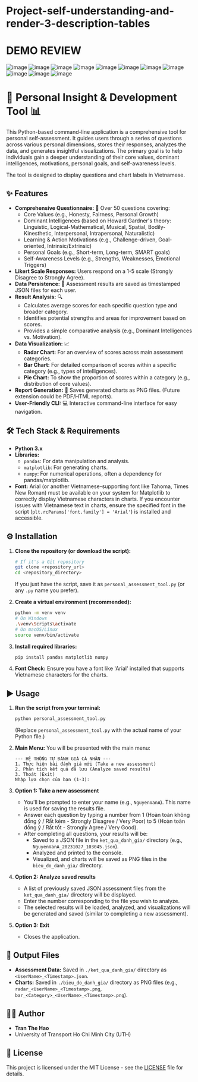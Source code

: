 # Project-self-understanding-and-render-3-description-tables
# DEMO REVIEW
![image](https://github.com/user-attachments/assets/44c5dcec-7810-4a98-9263-cd111b02aaeb)
![image](https://github.com/user-attachments/assets/c1c21236-ab98-4ec8-88d6-38180577a67d)
![image](https://github.com/user-attachments/assets/df6a334d-2e8e-4030-8a1c-756b9dd2487b)
![image](https://github.com/user-attachments/assets/2a8e8e0b-5405-4811-aed8-4a0a25131edb)
![image](https://github.com/user-attachments/assets/320dac78-f698-4207-8560-98ba546beb9d)
![image](https://github.com/user-attachments/assets/0c0d9e86-ffee-45a5-94e9-b294d52542c0)
![image](https://github.com/user-attachments/assets/3fabf08d-a434-4b7d-94be-24706efa7d88)
![image](https://github.com/user-attachments/assets/e34c17da-24b0-4771-a33a-da37cb79bed1)
![image](https://github.com/user-attachments/assets/a57b7278-3942-41ac-92d4-e15c36a00426)
![image](https://github.com/user-attachments/assets/1913dab1-1c78-4481-b03b-24776bbbdf13)
![image](https://github.com/user-attachments/assets/80d4af84-1d6c-485c-a869-aad444eae920)

# 🎯 Personal Insight & Development Tool 📊

This Python-based command-line application is a comprehensive tool for personal self-assessment. It guides users through a series of questions across various personal dimensions, stores their responses, analyzes the data, and generates insightful visualizations. The primary goal is to help individuals gain a deeper understanding of their core values, dominant intelligences, motivations, personal goals, and self-awareness levels.

The tool is designed to display questions and chart labels in Vietnamese.

## ✨ Features

*   **Comprehensive Questionnaire:** 📝 Over 50 questions covering:
    *   Core Values (e.g., Honesty, Fairness, Personal Growth)
    *   Dominant Intelligences (based on Howard Gardner's theory: Linguistic, Logical-Mathematical, Musical, Spatial, Bodily-Kinesthetic, Interpersonal, Intrapersonal, Naturalistic)
    *   Learning & Action Motivations (e.g., Challenge-driven, Goal-oriented, Intrinsic/Extrinsic)
    *   Personal Goals (e.g., Short-term, Long-term, SMART goals)
    *   Self-Awareness Levels (e.g., Strengths, Weaknesses, Emotional Triggers)
*   **Likert Scale Responses:** Users respond on a 1-5 scale (Strongly Disagree to Strongly Agree).
*   **Data Persistence:** 💾 Assessment results are saved as timestamped JSON files for each user.
*   **Result Analysis:** 🔍
    *   Calculates average scores for each specific question type and broader category.
    *   Identifies potential strengths and areas for improvement based on scores.
    *   Provides a simple comparative analysis (e.g., Dominant Intelligences vs. Motivation).
*   **Data Visualization:** 📈
    *   **Radar Chart:** For an overview of scores across main assessment categories.
    *   **Bar Chart:** For detailed comparison of scores within a specific category (e.g., types of intelligences).
    *   **Pie Chart:** To show the proportion of scores within a category (e.g., distribution of core values).
*   **Report Generation:** 📄 Saves generated charts as PNG files. (Future extension could be PDF/HTML reports).
*   **User-Friendly CLI:** 💻 Interactive command-line interface for easy navigation.

## 🛠️ Tech Stack & Requirements

*   **Python 3.x**
*   **Libraries:**
    *   `pandas`: For data manipulation and analysis.
    *   `matplotlib`: For generating charts.
    *   `numpy`: For numerical operations, often a dependency for pandas/matplotlib.
*   **Font:** Arial (or another Vietnamese-supporting font like Tahoma, Times New Roman) must be available on your system for Matplotlib to correctly display Vietnamese characters in charts. If you encounter issues with Vietnamese text in charts, ensure the specified font in the script (`plt.rcParams['font.family'] = 'Arial'`) is installed and accessible.

## ⚙️ Installation

1.  **Clone the repository (or download the script):**
    ```bash
    # If it's a Git repository
    git clone <repository_url>
    cd <repository_directory>
    ```
    If you just have the script, save it as `personal_assessment_tool.py` (or any `.py` name you prefer).

2.  **Create a virtual environment (recommended):**
    ```bash
    python -m venv venv
    # On Windows
    .\venv\Scripts\activate
    # On macOS/Linux
    source venv/bin/activate
    ```

3.  **Install required libraries:**
    ```bash
    pip install pandas matplotlib numpy
    ```

4.  **Font Check:**
    Ensure you have a font like 'Arial' installed that supports Vietnamese characters for the charts.

## ▶️ Usage

1.  **Run the script from your terminal:**
    ```bash
    python personal_assessment_tool.py
    ```
    (Replace `personal_assessment_tool.py` with the actual name of your Python file.)

2.  **Main Menu:**
    You will be presented with the main menu:
    ```
    --- HỆ THỐNG TỰ ĐÁNH GIÁ CÁ NHÂN ---
    1. Thực hiện bài đánh giá mới (Take a new assessment)
    2. Phân tích kết quả đã lưu (Analyze saved results)
    3. Thoát (Exit)
    Nhập lựa chọn của bạn (1-3):
    ```

3.  **Option 1: Take a new assessment**
    *   You'll be prompted to enter your name (e.g., `NguyenVanA`). This name is used for saving the results file.
    *   Answer each question by typing a number from 1 (Hoàn toàn không đồng ý / Rất kém - Strongly Disagree / Very Poor) to 5 (Hoàn toàn đồng ý / Rất tốt - Strongly Agree / Very Good).
    *   After completing all questions, your results will be:
        *   Saved to a JSON file in the `ket_qua_danh_gia/` directory (e.g., `NguyenVanA_20231027_103045.json`).
        *   Analyzed and printed to the console.
        *   Visualized, and charts will be saved as PNG files in the `bieu_do_danh_gia/` directory.

4.  **Option 2: Analyze saved results**
    *   A list of previously saved JSON assessment files from the `ket_qua_danh_gia/` directory will be displayed.
    *   Enter the number corresponding to the file you wish to analyze.
    *   The selected results will be loaded, analyzed, and visualizations will be generated and saved (similar to completing a new assessment).

5.  **Option 3: Exit**
    *   Closes the application.

## 📁 Output Files

*   **Assessment Data:** Saved in `./ket_qua_danh_gia/` directory as `<UserName>_<Timestamp>.json`.
*   **Charts:** Saved in `./bieu_do_danh_gia/` directory as PNG files (e.g., `radar_<UserName>_<Timestamp>.png`, `bar_<Category>_<UserName>_<Timestamp>.png`).

## 🧑‍💻 Author

*   **Tran The Hao**
*   University of Transport Ho Chi Minh City (UTH)

## 📜 License

This project is licensed under the MIT License - see the [LICENSE](LICENSE) file for details.
